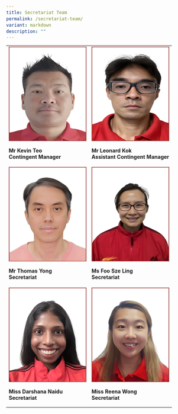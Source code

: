 ```yaml
---
title: Secretariat Team
permalink: /secretariat-team/
variant: markdown
description: ""
---
```






<style>
/* Add mobile responsiveness */
@media only screen and (max-width: 600px) {
  table {
    width: 100%;
  }
  img {
    max-width: 50%;
    height: auto;
    display: block;
    margin: 0 auto; /* Center the image */
  }
  p {
    text-align: center;
  }
}
</style>



<table style="minWidth: 100%;">
  <colgroup>
    <col style="width: 50%;">
    <col style="width: 50%;">
  </colgroup>
  <tbody>
    <tr>
      <td rowspan="1" colspan="1">
        <div class="isomer-image-wrapper">
          <img height="auto" width="100%" alt="" src="/images/Secretariat Team/2.png">
        </div>
        <p><strong>Mr Kevin Teo</strong><br><strong>Contingent Manager</strong></p>
      </td>
      <td rowspan="1" colspan="1">
        <div class="isomer-image-wrapper">
          <img height="auto" width="100%" alt="" src="/images/Secretariat Team/3.png">
        </div>
        <p><strong>Mr Leonard Kok</strong><br><strong>Assistant Contingent Manager</strong></p>
      </td>
    </tr>
    <tr>
      <td rowspan="1" colspan="1">
        <div class="isomer-image-wrapper">
          <img height="auto" width="100%" alt="" src="/images/Secretariat Team/7.png">
        </div>
        <p><strong>Mr Thomas Yong</strong><br><strong>Secretariat</strong></p>
      </td>
      <td rowspan="1" colspan="1">
        <div class="isomer-image-wrapper">
          <img height="auto" width="100%" alt="" src="/images/Secretariat Team/5.png">
        </div>
        <p><strong>Ms Foo Sze Ling</strong><br><strong>Secretariat</strong></p>
      </td>
    </tr>
    <tr>
      <td rowspan="1" colspan="1">
        <div class="isomer-image-wrapper">
          <img height="auto" width="100%" alt="" src="/images/Secretariat Team/1.png">
        </div>
        <p><strong>Miss Darshana Naidu</strong><br><strong>Secretariat</strong></p>
      </td>
      <td rowspan="1" colspan="1">
        <div class="isomer-image-wrapper">
          <img height="auto" width="100%" alt="" src="/images/Secretariat Team/4.png">
        </div>
        <p><strong>Miss Reena Wong</strong><br><strong>Secretariat</strong></p>
      </td>
    </tr>
  </tbody>
</table>



